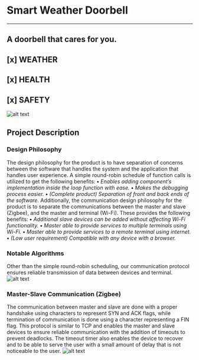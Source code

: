 # Smart Weather Doorbell
---
## A doorbell that cares for you.
## [x] **WEATHER**
## [x] **HEALTH**
## [x] **SAFETY**
![alt text](https://preview.ibb.co/nEkms6/Screen_Shot_2017_12_20_at_3_01_31_PM.png)

## Project Description
### Design Philosophy
The design philosophy for the product is to have separation of concerns between the software that handles the system and the application that handles user experience.
A simple round-robin schedule of function calls is utilized to get the following benefits:
  **•** _Enables adding component’s implementation inside the loop function with ease._
  **•** _Makes the debugging process easier._
  **•** _(Complete product) Separation of front and back ends of the software._
Additionally, the communication design philosophy for the product is to separate the communications between the master and slave (Zigbee), and the master and terminal (Wi-Fi). These provides the following benefits:
**•** *Additional slave devices can be added without affecting Wi-Fi functionality.*
**•** *Master able to provide services to multiple terminals using Wi-Fi.*
**•** *Master able to provide services to a remote terminal using internet.*
**•** *(Low user requirement) Compatible with any device with a browser.*

### Notable Algorithms
Other than the simple round-robin scheduling, our communication protocol ensures reliable transmission of data between devices and terminal.
![alt text](https://preview.ibb.co/dvews6/Screen_Shot_2017_12_20_at_3_01_21_PM.png)
### Master-Slave Communication (Zigbee)
The communication between master and slave are done with a proper handshake using characters to represent SYN and ACK flags, while termination of communication is done using a character representing a FIN flag. This protocol is similar to TCP and enables the master and slave devices to ensure reliable communication with the addition of timeouts to prevent deadlocks. The timeout timer also enables the device to recover and to be able to serve the user with a small amount of delay that is not noticeable to the user.
![alt text](https://preview.ibb.co/mRV0kR/Screen_Shot_2017_12_20_at_3_01_15_PM.png)
